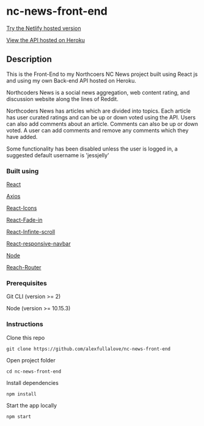 # nc-news-front-end

[Try the Netlify hosted version](https://alex-nc-news.netlify.com/)

[View the API hosted on Heroku](https://thawing-fortress-68943.herokuapp.com/api/articles)

## Description

This is the Front-End to my Northcoers NC News project built using React js and using my own Back-end API hosted on Heroku.

Northcoders News is a social news aggregation, web content rating, and discussion website along the lines of Reddit.

Northcoders News has articles which are divided into topics. Each article has user curated ratings and can be up or down voted using the API. Users can also add comments about an article. Comments can also be up or down voted. A user can add comments and remove any comments which they have added.

Some functionality has been disabled unless the user is logged in, a suggested default username is 'jessjelly'

### Built using

[React](https://reactjs.org/)

[Axios](https://github.com/axios/axios)

[React-Icons](https://www.npmjs.com/package/react-icons)

[React-Fade-in](https://www.npmjs.com/package/react-fade-in)

[React-Infinte-scroll](https://www.npmjs.com/package/react-infinite-scroller)

[React-responsive-navbar](https://www.npmjs.com/package/react-responsive-navbar)

[Node](https://nodejs.org/en/)

[Reach-Router](https://reach.tech/router)

### Prerequisites

Git CLI (version >= 2)

Node (version >= 10.15.3)

### Instructions

Clone this repo

```
git clone https://github.com/alexfullalove/nc-news-front-end
```

Open project folder

```
cd nc-news-front-end
```

Install dependencies

```
npm install
```

Start the app locally

```
npm start
```
